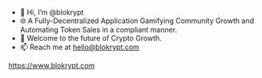 - 👋 Hi, I’m @blokrypt
- 🌐 A Fully-Decentralized Application Gamifying Community Growth and Automating Token Sales in a compliant manner.
- 🚀 Welcome to the future of Crypto Growth.
- 📫 Reach me at hello@blokrypt.com

https://www.blokrypt.com
